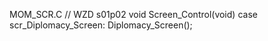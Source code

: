 


MOM_SCR.C
// WZD s01p02
void Screen_Control(void)
    case scr_Diplomacy_Screen:
        Diplomacy_Screen();

